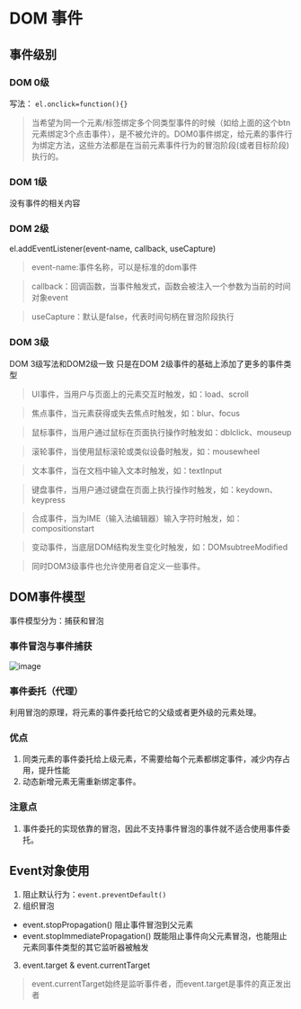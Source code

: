 # DOM 事件
## 事件级别
### DOM 0级
写法： `el.onclick=function(){}`
> 当希望为同一个元素/标签绑定多个同类型事件的时候（如给上面的这个btn元素绑定3个点击事件），是不被允许的。DOM0事件绑定，给元素的事件行为绑定方法，这些方法都是在当前元素事件行为的冒泡阶段(或者目标阶段)执行的。
>
### DOM 1级
没有事件的相关内容

### DOM 2级
el.addEventListener(event-name, callback, useCapture)
> event-name:事件名称，可以是标准的dom事件

> callback：回调函数，当事件触发式，函数会被注入一个参数为当前的时间对象event

> useCapture：默认是false，代表时间句柄在冒泡阶段执行

### DOM 3级
DOM 3级写法和DOM2级一致 只是在DOM 2级事件的基础上添加了更多的事件类型

> UI事件，当用户与页面上的元素交互时触发，如：load、scroll

>焦点事件，当元素获得或失去焦点时触发，如：blur、focus

>鼠标事件，当用户通过鼠标在页面执行操作时触发如：dblclick、mouseup

>滚轮事件，当使用鼠标滚轮或类似设备时触发，如：mousewheel

>文本事件，当在文档中输入文本时触发，如：textInput

>键盘事件，当用户通过键盘在页面上执行操作时触发，如：keydown、keypress

>合成事件，当为IME（输入法编辑器）输入字符时触发，如：compositionstart

>变动事件，当底层DOM结构发生变化时触发，如：DOMsubtreeModified

>同时DOM3级事件也允许使用者自定义一些事件。

## DOM事件模型 
事件模型分为：捕获和冒泡

### 事件冒泡与事件捕获

![image](https://pic1.zhimg.com/80/v2-bf3b8dbab027713a2b21b9e8a5b7a6c4_720w.jpg)

### 事件委托（代理）

利用冒泡的原理，将元素的事件委托给它的父级或者更外级的元素处理。

### 优点

1. 同类元素的事件委托给上级元素，不需要给每个元素都绑定事件，减少内存占用，提升性能
2. 动态新增元素无需重新绑定事件。

### 注意点

1. 事件委托的实现依靠的冒泡，因此不支持事件冒泡的事件就不适合使用事件委托。



## Event对象使用
1. 阻止默认行为：`event.preventDefault()`
2. 组织冒泡
- event.stopPropagation() 阻止事件冒泡到父元素
- event.stopImmediatePropagation()  既能阻止事件向父元素冒泡，也能阻止元素同事件类型的其它监听器被触发
3. event.target & event.currentTarget
>event.currentTarget始终是监听事件者，而event.target是事件的真正发出者